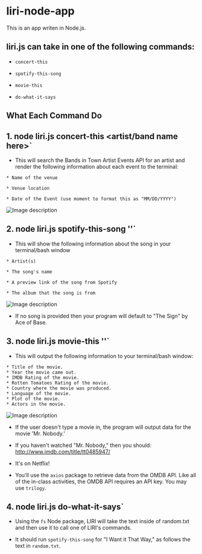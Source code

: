 # liri-node-app
This is an app writen in Node.js.

## liri.js can take in one of the following commands:

* `concert-this`

* `spotify-this-song`

* `movie-this`

* `do-what-it-says`

## What Each Command Do

## 1. node liri.js concert-this <artist/band name here>`

* This will search the Bands in Town Artist Events API  for an artist and render the following information about each event to the terminal:
```
* Name of the venue

* Venue location

* Date of the Event (use moment to format this as "MM/DD/YYYY")
```
![Image description](https://wangx733.github.io/liri-node-app/images/1.png)

## 2. node liri.js spotify-this-song '<song name here>'`

* This will show the following information about the song in your terminal/bash window
```
* Artist(s)

* The song's name

* A preview link of the song from Spotify

* The album that the song is from
```
![Image description](https://wangx733.github.io/liri-node-app/images/2.png)
* If no song is provided then your program will default to "The Sign" by Ace of Base.

## 3. node liri.js movie-this '<movie name here>'`

* This will output the following information to your terminal/bash window:

```
* Title of the movie.
* Year the movie came out.
* IMDB Rating of the movie.
* Rotten Tomatoes Rating of the movie.
* Country where the movie was produced.
* Language of the movie.
* Plot of the movie.
* Actors in the movie.
```
![Image description](https://wangx733.github.io/liri-node-app/images/3.png)

* If the user doesn't type a movie in, the program will output data for the movie 'Mr. Nobody.'

* If you haven't watched "Mr. Nobody," then you should: <http://www.imdb.com/title/tt0485947/>

* It's on Netflix!

* You'll use the `axios` package to retrieve data from the OMDB API. Like all of the in-class activities, the OMDB API requires an API key. You may use `trilogy`.

## 4. node liri.js do-what-it-says`

* Using the `fs` Node package, LIRI will take the text inside of random.txt and then use it to call one of LIRI's commands.

* It should run `spotify-this-song` for "I Want it That Way," as follows the text in `random.txt`.



